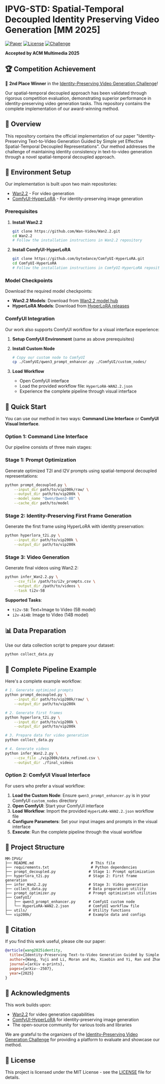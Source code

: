 # IPVG-STD: Spatial-Temporal Decoupled Identity Preserving Video Generation [MM 2025]

[![Paper](https://img.shields.io/badge/Paper-arXiv-red)](https://arxiv.org/abs/2507.04705)
[![License](https://img.shields.io/badge/License-MIT-green.svg)](LICENSE)
[![Challenge](https://img.shields.io/badge/IPVG_Challenge-2nd_Place-gold)](https://hidream-ai.github.io/ipvg-challenge.github.io)

**Accepted by ACM Multimedia 2025**  

## 🏆 Competition Achievement

🥈 **2nd Place Winner** in the [Identity-Preserving Video Generation Challenge](https://hidream-ai.github.io/ipvg-challenge.github.io)!

Our spatial-temporal decoupled approach has been validated through rigorous competition evaluation, demonstrating superior performance in identity-preserving video generation tasks. This repository contains the complete implementation of our award-winning method.

## 📝 Overview

This repository contains the official implementation of our paper "Identity-Preserving Text-to-Video Generation Guided by Simple yet Effective Spatial-Temporal Decoupled Representations". Our method addresses the challenge of maintaining identity consistency in text-to-video generation through a novel spatial-temporal decoupled approach.

## 🔧 Environment Setup

Our implementation is built upon two main repositories:
- [Wan2.2](https://github.com/Wan-Video/Wan2.2) - For video generation
- [ComfyUI-HyperLoRA](https://github.com/bytedance/ComfyUI-HyperLoRA) - For identity-preserving image generation

### Prerequisites

1. **Install Wan2.2**
   ```bash
   git clone https://github.com/Wan-Video/Wan2.2.git
   cd Wan2.2
   # Follow the installation instructions in Wan2.2 repository
   ```

2. **Install ComfyUI-HyperLoRA**
   ```bash
   git clone https://github.com/bytedance/ComfyUI-HyperLoRA.git
   cd ComfyUI-HyperLoRA
   # Follow the installation instructions in ComfyUI-HyperLoRA repository
   ```

### Model Checkpoints

Download the required model checkpoints:
- **Wan2.2 Models**: Download from [Wan2.2 model hub](https://github.com/Wan-Video/Wan2.2#model-zoo)
- **HyperLoRA Models**: Download from [HyperLoRA releases](https://github.com/bytedance/ComfyUI-HyperLoRA#models)

### ComfyUI Integration

Our work also supports ComfyUI workflow for a visual interface experience:

1. **Setup ComfyUI Environment** (same as above prerequisites)

2. **Install Custom Node**
   ```bash
   # Copy our custom node to ComfyUI
   cp ./ComfyUI/qwen3_prompt_enhancer.py ./ComfyUI/custom_nodes/
   ```

3. **Load Workflow**
   - Open ComfyUI interface
   - Load the provided workflow file: `HyperLoRA-WAN2.2.json`
   - Experience the complete pipeline through visual interface

## 🚀 Quick Start

You can use our method in two ways: **Command Line Interface** or **ComfyUI Visual Interface**.

### Option 1: Command Line Interface

Our pipeline consists of three main stages:

### Stage 1: Prompt Optimization
Generate optimized T2I and I2V prompts using spatial-temporal decoupled representations:

```bash
python prompt_decoupled.py \
    --input_dir path/to/vip200k/raw/ \
    --output_dir path/to/vip200k \
    --model_name "Qwen/Qwen3-8B" \
    --cache_dir path/to/model
```

### Stage 2: Identity-Preserving First Frame Generation
Generate the first frame using HyperLoRA with identity preservation:

```bash
python hyperlora_t2i.py \
    --input_dir path/to/vip200k \
    --output_dir path/to/vip200k
```

### Stage 3: Video Generation
Generate final videos using Wan2.2:

```bash
python infer_Wan2.2.py \
    --csv_file /path/to/i2v_prompts.csv \
    --output_dir /path/to/videos \
    --task ti2v-5B
```

**Supported Tasks**:
- `ti2v-5B`: Text+Image to Video (5B model)
- `i2v-A14B`: Image to Video (14B model)

## 📊 Data Preparation

Use our data collection script to prepare your dataset:

```bash
python collect_data.py
```

## 🔄 Complete Pipeline Example

Here's a complete example workflow:

```bash
# 1. Generate optimized prompts
python prompt_decoupled.py \
    --input_dir path/to/vip200k/raw/ \
    --output_dir path/to/vip200k

# 2. Generate first frames
python hyperlora_t2i.py \
    --input_dir path/to/vip200k \
    --output_dir path/to/vip200k

# 3. Prepare data for video generation
python collect_data.py

# 4. Generate videos
python infer_Wan2.2.py \
    --csv_file ./vip200k/data_refined.csv \
    --output_dir ./final_videos
```

### Option 2: ComfyUI Visual Interface

For users who prefer a visual workflow:

1. **Load the Custom Node**: Ensure `qwen3_prompt_enhancer.py` is in your ComfyUI `custom_nodes` directory
2. **Open ComfyUI**: Start your ComfyUI interface
3. **Load Workflow**: Import the provided `HyperLoRA-WAN2.2.json` workflow file
4. **Configure Parameters**: Set your input images and prompts in the visual interface
5. **Execute**: Run the complete pipeline through the visual workflow

## 📁 Project Structure

```
MM-IPVG/
├── README.md                          # This file
├── requirements.txt                   # Python dependencies
├── prompt_decoupled.py               # Stage 1: Prompt optimization
├── hyperlora_t2i.py                  # Stage 2: First frame generation
├── infer_Wan2.2.py                   # Stage 3: Video generation
├── collect_data.py                   # Data preparation utility
├── prompt_optimizer.py               # Prompt optimization utilities
├── ComfyUI/
│   ├── qwen3_prompt_enhancer.py      # ComfyUI custom node
│   └── HyperLoRA-WAN2.2.json         # ComfyUI workflow file
├── utils/                            # Utility functions
└── vip200k/                          # Example data and configs
```

## 📄 Citation

If you find this work useful, please cite our paper:

```bibtex
@article{wang2025identity,
  title={Identity-Preserving Text-to-Video Generation Guided by Simple yet Effective Spatial-Temporal Decoupled Representations},
  author={Wang, Yuji and Li, Moran and Hu, Xiaobin and Yi, Ran and Zhang, Jiangning and Feng, Han and Cao, Weijian and Wang, Yabiao and Wang, Chengjie and Ma, Lizhuang},
  journal={arXiv e-prints},
  pages={arXiv--2507},
  year={2025}
}
```

## 🙏 Acknowledgments

This work builds upon:
- [Wan2.2](https://github.com/Wan-Video/Wan2.2) for video generation capabilities
- [ComfyUI-HyperLoRA](https://github.com/bytedance/ComfyUI-HyperLoRA) for identity-preserving image generation
- The open-source community for various tools and libraries

We are grateful to the organizers of the [Identity-Preserving Video Generation Challenge](https://hidream-ai.github.io/ipvg-challenge.github.io) for providing a platform to evaluate and showcase our method.

## 📜 License

This project is licensed under the MIT License - see the [LICENSE](LICENSE) file for details.